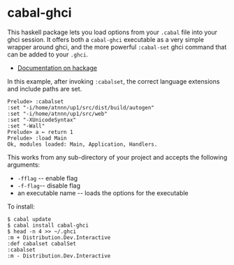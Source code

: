 # cabal-ghci

This haskell package lets you load options from your `.cabal` file into your ghci session. It offers both a `cabal-ghci` executable as a very simple wrapper around ghci, and the more powerful `:cabal-set` ghci command that can be added to your `.ghci`.

* [Documentation on hackage](http://hackage.haskell.org/packages/archive/cabal-ghci/latest/doc/html/Distribution-Dev-Interactive.html)

In this example, after invoking `:cabalset`, the correct language
extensions and include paths are set.

```
Prelude> :cabalset
:set "-i/home/atnnn/up1/src/dist/build/autogen"
:set "-i/home/atnnn/up1/src/web"
:set "-XUnicodeSyntax"
:set "-Wall"
Prelude> a ← return 1
Prelude> :load Main
Ok, modules loaded: Main, Application, Handlers.
```

This works from any sub-directory of your project and accepts the
following arguments:

* `-fflag` -- enable flag
* `-f-flag`-- disable flag
* an executable name -- loads the options for the executable

To install:

```
$ cabal update
$ cabal install cabal-ghci
$ head -n 4 >> ~/.ghci
:m + Distribution.Dev.Interactive
:def cabalset cabalSet
:cabalset
:m - Distribution.Dev.Interactive
```